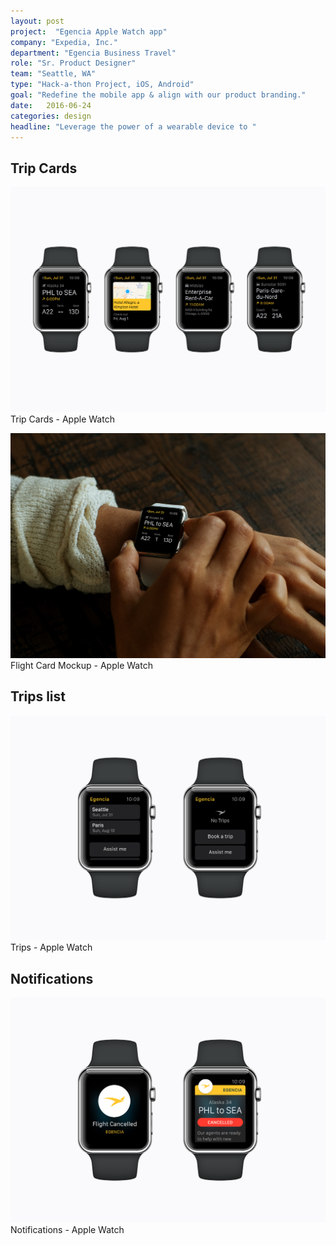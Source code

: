 ```yaml
---
layout: post
project:  "Egencia Apple Watch app"
company: "Expedia, Inc."
department: "Egencia Business Travel"
role: "Sr. Product Designer"
team: "Seattle, WA"
type: "Hack-a-thon Project, iOS, Android"
goal: "Redefine the mobile app & align with our product branding."
date:   2016-06-24
categories: design
headline: "Leverage the power of a wearable device to "
---
```


## Trip Cards

![Apple Watch Trip Cards](/img/Apple-Watch-Trip-Cards.png)
<label class="company-name">Trip Cards - Apple Watch</label>

![Apple Watch Flight Card Mockup](/img/Apple-Watch-Flight-Card-Mockup.png)
<label class="company-name">Flight Card Mockup - Apple Watch</label>

## Trips list
![Apple Watch Trips List](/img/Apple-Watch-Trips.png)
<label class="company-name">Trips - Apple Watch</label>

## Notifications
![Apple Watch Notifications](/img/Apple-Watch-Notifcation.png)
<label class="company-name">Notifications - Apple Watch</label>
